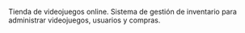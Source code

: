 Tienda de videojuegos online.
Sistema de gestión de inventario para administrar videojuegos, usuarios y compras.
